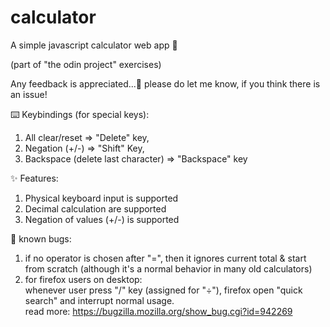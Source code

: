 # calculator
A simple javascript calculator web app 📲

(part of "the odin project" exercises)

Any feedback is appreciated...🙏
please do let me know, if you think there is an issue!

⌨️ Keybindings (for special keys):
1. All clear/reset  => "Delete" key,
2. Negation (+/-) => "Shift" Key,
3. Backspace (delete last character) => "Backspace" key

✨ Features:
1. Physical keyboard input is supported
2. Decimal calculation are supported
3. Negation of values (+/-) is supported

🐞 known bugs:
1. if no operator is chosen after "=", then it ignores current total & start from scratch
(although it's a normal behavior in many old calculators)
2. for firefox users on desktop:<br/>
whenever user press "/" key (assigned for "÷"), firefox open "quick search" and interrupt normal usage.
<br/>read more: https://bugzilla.mozilla.org/show_bug.cgi?id=942269
